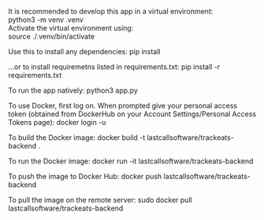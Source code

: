 It is recommended to develop this app in a virtual environment:  
    python3 -m venv .venv  
Activate the virtual environment using:  
    source ./.venv/bin/activate  

Use this to install any dependencies:
    pip install <dependency>

...or to install requiremetns listed in requirements.txt:
    pip install -r requirements.txt

To run the app natively:
    python3 app.py

To use Docker, first log on.  When prompted give your personal access token
(obtained from DockerHub on your Account Settings/Personal Access Tokens page):
    docker login -u <username>

To build the Docker image:
    docker build -t lastcallsoftware/trackeats-backend .

To run the Docker image:
    docker run -it lastcallsoftware/trackeats-backend

To push the image to Docker Hub:
    docker push lastcallsoftware/trackeats-backend

To pull the image on the remote server:
    sudo docker pull lastcallsoftware/trackeats-backend
